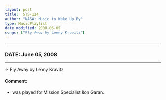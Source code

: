 ```yaml
---
layout: post
title:  STS-124
author: "NASA: Music to Wake Up By"
type: MusicPlaylist
date_modified: 2008-06-05
songs: ["Fly Away by Lenny Kravitz"]
---
```


----
### DATE: June 05, 2008
----
✧ Fly Away by Lenny Kravitz

#### Comment:
* was played for Mission Specialist Ron Garan.



<br/>
<center>
	<a target="_blank"
	   href="https://twitter.com/intent/tweet?hashtags=Space,NASA,Playlist,NASAWakeupCalls,SpaceProgram&text={{ page.author}}, '{{ page.songs.first }}' {{ page.title }}, {{ page.date | date: '%B %d, %Y' }}. {{ site.url }}{{ page.url }} @nasawakeupcalls">
	   <i class="fab fa-twitter" alt="Tweet this page" style="font-size: 1.3em;"></i>
	</a>
	&nbsp; 	<i class="fas fa-user-astronaut" style="font-size: 1.5em;"></i> &nbsp;
    <a type="amzn" search="'Fly Away by Lenny Kravitz'" category="popular music">
        <i class="fab fa-amazon" style="font-size: 1.3em;"></i>
    </a>
</center>
